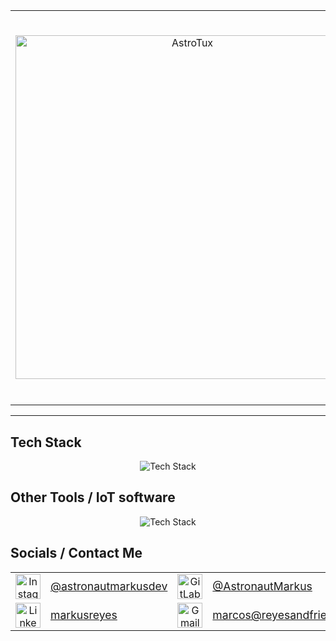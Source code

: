 <table>
    <tr>
        <td align="center" style="vertical-align: middle; width: 120px;">
            <img src="https://github.com/user-attachments/assets/5fd8d1bc-d3d2-4e0b-9d24-0d5937391d77" alt="AstroTux" width="550"/>
        </td>
        <td style="vertical-align: middle; padding-left: 20px;">
            <h1>Marcos Reyes M. | AstronautMarkusDev</h1>
            <strong>:octocat: Hello, world.</strong><br>
            My name is <strong>Marcos Reyes</strong>, but you can call me <em>AstronautMarkus</em> or simply <em>Markus</em>.<br><br>
            I'm a passionate <strong>software developer</strong> and <strong>systems administrator</strong> with a strong focus on <em>open source projects</em> and <em>community-driven solutions</em>. My expertise spans <strong>backend</strong> and <strong>frontend development</strong>, <strong>DevOps</strong>, and <strong>automation</strong>. I enjoy building <em>scalable web applications</em>, designing <em>RESTful APIs</em>, and working with modern frameworks like <strong>Laravel</strong>, <strong>Flask</strong>, <strong>React</strong>, and <strong>Vue</strong>.<br><br>
            Beyond coding, I'm deeply involved in <strong>managing Linux servers</strong>, <strong>optimizing networks</strong>, and <strong>maintaining production databases</strong>. I love exploring <em>new technologies</em>, contributing to <em>open source</em>, and sharing knowledge with others.<br><br>
            Feel free to connect with me if you want to <strong>collaborate</strong>, <strong>discuss tech</strong>, or just say <em>hi</em>!
        </td>
    </tr>
</table>

---

## Tech Stack

<div align="center">
<img src="https://skillicons.dev/icons?i=laravel,flask,react,vue,tailwindcss,python,php,docker,mysql,mongodb,linux,mint,nginx,astro,npm," alt="Tech Stack" />
</div>

## Other Tools / IoT software

<div align="center">
<img src="https://skillicons.dev/icons?i=vscode,postman,git,ps,bash,markdown,arduino,raspberrypi,redhat" alt="Tech Stack" />
</div>

## Socials / Contact Me
<div align="center">

<table>
        <tr>
                <td align="center" style="vertical-align: middle;">
                        <a href="https://instagram.com/astronautmarkusdev" target="_blank">
                                <img src="https://skillicons.dev/icons?i=instagram" alt="Instagram" width="40"/>
                        </a>
                </td>
                <td align="left" style="vertical-align: middle;">
                        <a href="https://instagram.com/astronautmarkusdev" target="_blank">
                                <span style="font-size: 1.1em;">@astronautmarkusdev</span>
                        </a>
                </td>
                <td align="center" style="vertical-align: middle;">
                        <a href="https://gitlab.com/astronautmarkus" target="_blank">
                                <img src="https://skillicons.dev/icons?i=gitlab" alt="GitLab" width="40"/>
                        </a>
                </td>
                <td align="left" style="vertical-align: middle;">
                        <a href="https://gitlab.com/astronautmarkus" target="_blank">
                                <span style="font-size: 1.1em;">@AstronautMarkus</span>
                        </a>
                </td>
        </tr>
        <tr>
                <td align="center" style="vertical-align: middle;">
                        <a href="https://linkedin.com/in/markusreyes" target="_blank">
                                <img src="https://skillicons.dev/icons?i=linkedin" alt="LinkedIn" width="40"/>
                        </a>
                </td>
                <td align="left" style="vertical-align: middle;">
                        <a href="https://linkedin.com/in/markusreyes" target="_blank">
                                <span style="font-size: 1.1em;">markusreyes</span>
                        </a>
                </td>
                <td align="center" style="vertical-align: middle;">
                        <a href="mailto:marcos@reyesandfriends.cl" target="_blank">
                                <img src="https://skillicons.dev/icons?i=gmail" alt="Gmail" width="40"/>
                        </a>
                </td>
                <td align="left" style="vertical-align: middle;">
                        <a href="mailto:marcos@reyesandfriends.cl" target="_blank">
                                <span style="font-size: 1.1em;">marcos@reyesandfriends.cl</span>
                        </a>
                </td>
        </tr>
</table>

</div>
